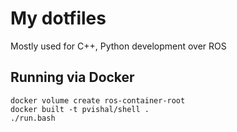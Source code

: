 My dotfiles
===========

Mostly used for C++, Python development over ROS

## Running via Docker

```shell
docker volume create ros-container-root
docker built -t pvishal/shell .
./run.bash
```

